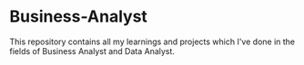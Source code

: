# Business-Analyst
This repository contains all my learnings and projects which I've done in the fields of Business Analyst and Data Analyst. 
